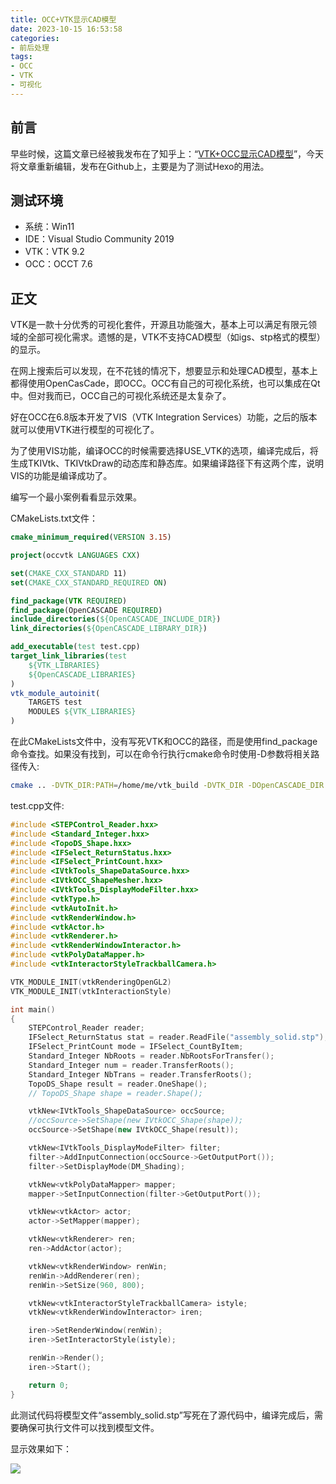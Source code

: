 ```yaml
---
title: OCC+VTK显示CAD模型
date: 2023-10-15 16:53:58
categories:
- 前后处理
tags:
- OCC
- VTK
- 可视化
---
```


## 前言

早些时候，这篇文章已经被我发布在了知乎上：“[VTK+OCC显示CAD模型](https://zhuanlan.zhihu.com/p/455592800)”，今天将文章重新编辑，发布在Github上，主要是为了测试Hexo的用法。

## 测试环境

* 系统：Win11
* IDE：Visual Studio Community 2019
* VTK：VTK 9.2
* OCC：OCCT 7.6

## 正文

VTK是一款十分优秀的可视化套件，开源且功能强大，基本上可以满足有限元领域的全部可视化需求。遗憾的是，VTK不支持CAD模型（如igs、stp格式的模型）的显示。

在网上搜索后可以发现，在不花钱的情况下，想要显示和处理CAD模型，基本上都得使用OpenCasCade，即OCC。OCC有自己的可视化系统，也可以集成在Qt中。但对我而已，OCC自己的可视化系统还是太复杂了。

好在OCC在6.8版本开发了VIS（VTK Integration Services）功能，之后的版本就可以使用VTK进行模型的可视化了。

为了使用VIS功能，编译OCC的时候需要选择USE_VTK的选项，编译完成后，将生成TKIVtk、TKIVtkDraw的动态库和静态库。如果编译路径下有这两个库，说明VIS的功能是编译成功了。

编写一个最小案例看看显示效果。

CMakeLists.txt文件：

``` CMake
cmake_minimum_required(VERSION 3.15)

project(occvtk LANGUAGES CXX)

set(CMAKE_CXX_STANDARD 11)
set(CMAKE_CXX_STANDARD_REQUIRED ON)

find_package(VTK REQUIRED)
find_package(OpenCASCADE REQUIRED)
include_directories(${OpenCASCADE_INCLUDE_DIR})
link_directories(${OpenCASCADE_LIBRARY_DIR})

add_executable(test test.cpp)
target_link_libraries(test
    ${VTK_LIBRARIES}
    ${OpenCASCADE_LIBRARIES}
)
vtk_module_autoinit(
    TARGETS test
    MODULES ${VTK_LIBRARIES}
)
```

在此CMakeLists文件中，没有写死VTK和OCC的路径，而是使用find_package命令查找。如果没有找到，可以在命令行执行cmake命令时使用-D参数将相关路径传入:


``` bash
cmake .. -DVTK_DIR:PATH=/home/me/vtk_build -DVTK_DIR -DOpenCASCADE_DIR:PATH=/home/me/occ_build
```

test.cpp文件:

``` C++
#include <STEPControl_Reader.hxx>
#include <Standard_Integer.hxx>
#include <TopoDS_Shape.hxx>
#include <IFSelect_ReturnStatus.hxx>
#include <IFSelect_PrintCount.hxx>
#include <IVtkTools_ShapeDataSource.hxx>
#include <IVtkOCC_ShapeMesher.hxx>
#include <IVtkTools_DisplayModeFilter.hxx>
#include <vtkType.h>
#include <vtkAutoInit.h>
#include <vtkRenderWindow.h>
#include <vtkActor.h>
#include <vtkRenderer.h>
#include <vtkRenderWindowInteractor.h>
#include <vtkPolyDataMapper.h>
#include <vtkInteractorStyleTrackballCamera.h>

VTK_MODULE_INIT(vtkRenderingOpenGL2)
VTK_MODULE_INIT(vtkInteractionStyle)

int main()
{
    STEPControl_Reader reader;
    IFSelect_ReturnStatus stat = reader.ReadFile("assembly_solid.stp");
    IFSelect_PrintCount mode = IFSelect_CountByItem;
    Standard_Integer NbRoots = reader.NbRootsForTransfer();
    Standard_Integer num = reader.TransferRoots();
    Standard_Integer NbTrans = reader.TransferRoots();
    TopoDS_Shape result = reader.OneShape();
    // TopoDS_Shape shape = reader.Shape();

    vtkNew<IVtkTools_ShapeDataSource> occSource;
    //occSource->SetShape(new IVtkOCC_Shape(shape));
    occSource->SetShape(new IVtkOCC_Shape(result));

    vtkNew<IVtkTools_DisplayModeFilter> filter;
    filter->AddInputConnection(occSource->GetOutputPort());
    filter->SetDisplayMode(DM_Shading);

    vtkNew<vtkPolyDataMapper> mapper;
    mapper->SetInputConnection(filter->GetOutputPort());

    vtkNew<vtkActor> actor;
    actor->SetMapper(mapper);

    vtkNew<vtkRenderer> ren;
    ren->AddActor(actor);

    vtkNew<vtkRenderWindow> renWin;
    renWin->AddRenderer(ren);
    renWin->SetSize(960, 800);

    vtkNew<vtkInteractorStyleTrackballCamera> istyle;
    vtkNew<vtkRenderWindowInteractor> iren;

    iren->SetRenderWindow(renWin);
    iren->SetInteractorStyle(istyle);

    renWin->Render();
    iren->Start();

    return 0;
}
```

此测试代码将模型文件“assembly_solid.stp”写死在了源代码中，编译完成后，需要确保可执行文件可以找到模型文件。

显示效果如下：

<img src="{% asset_path assembly.jpg %}" />
